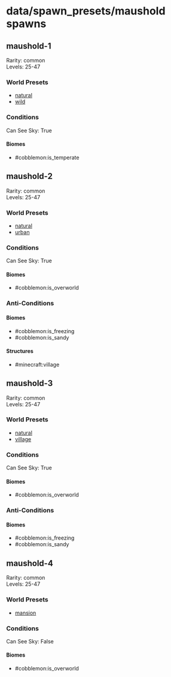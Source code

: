 # data/spawn_presets/maushold spawns  
  
## maushold-1  
Rarity: common  
Levels: 25-47  
  
### World Presets  
* [natural](/data/world_presets/natural.md)  
* [wild](/data/world_presets/wild.md)  
  
### Conditions  
Can See Sky: True  
  
#### Biomes  
  * #cobblemon:is_temperate
  
  
## maushold-2  
Rarity: common  
Levels: 25-47  
  
### World Presets  
* [natural](/data/world_presets/natural.md)  
* [urban](/data/world_presets/urban.md)  
  
### Conditions  
Can See Sky: True  
  
#### Biomes  
  * #cobblemon:is_overworld
  
  
### Anti-Conditions  
  
#### Biomes  
  * #cobblemon:is_freezing
  * #cobblemon:is_sandy
  
  
#### Structures  
  * #minecraft:village
  
  
## maushold-3  
Rarity: common  
Levels: 25-47  
  
### World Presets  
* [natural](/data/world_presets/natural.md)  
* [village](/data/world_presets/village.md)  
  
### Conditions  
Can See Sky: True  
  
#### Biomes  
  * #cobblemon:is_overworld
  
  
### Anti-Conditions  
  
#### Biomes  
  * #cobblemon:is_freezing
  * #cobblemon:is_sandy
  
  
## maushold-4  
Rarity: common  
Levels: 25-47  
  
### World Presets  
* [mansion](/data/world_presets/mansion.md)  
  
### Conditions  
Can See Sky: False  
  
#### Biomes  
  * #cobblemon:is_overworld
  
